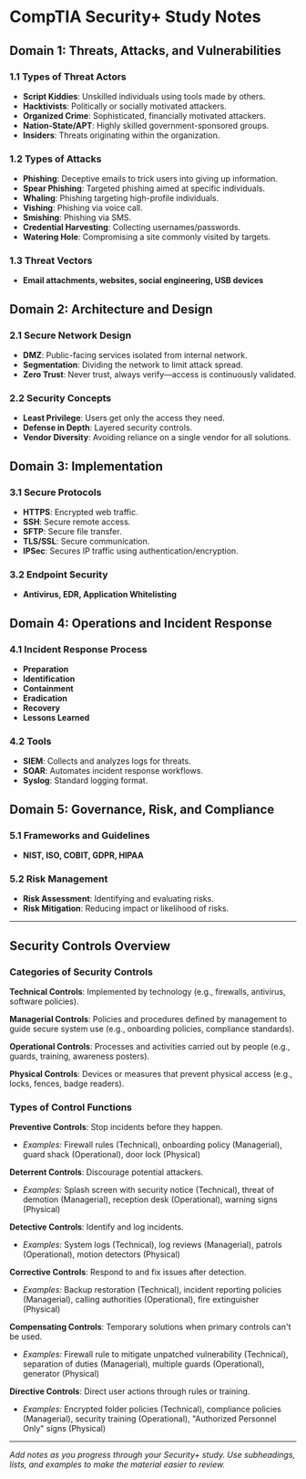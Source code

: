 # CompTIA Security+ Study Notes

## Domain 1: Threats, Attacks, and Vulnerabilities

### 1.1 Types of Threat Actors

* **Script Kiddies**: Unskilled individuals using tools made by others.
* **Hacktivists**: Politically or socially motivated attackers.
* **Organized Crime**: Sophisticated, financially motivated attackers.
* **Nation-State/APT**: Highly skilled government-sponsored groups.
* **Insiders**: Threats originating within the organization.

### 1.2 Types of Attacks

* **Phishing**: Deceptive emails to trick users into giving up information.
* **Spear Phishing**: Targeted phishing aimed at specific individuals.
* **Whaling**: Phishing targeting high-profile individuals.
* **Vishing**: Phishing via voice call.
* **Smishing**: Phishing via SMS.
* **Credential Harvesting**: Collecting usernames/passwords.
* **Watering Hole**: Compromising a site commonly visited by targets.

### 1.3 Threat Vectors

* **Email attachments, websites, social engineering, USB devices**

## Domain 2: Architecture and Design

### 2.1 Secure Network Design

* **DMZ**: Public-facing services isolated from internal network.
* **Segmentation**: Dividing the network to limit attack spread.
* **Zero Trust**: Never trust, always verify—access is continuously validated.

### 2.2 Security Concepts

* **Least Privilege**: Users get only the access they need.
* **Defense in Depth**: Layered security controls.
* **Vendor Diversity**: Avoiding reliance on a single vendor for all solutions.

## Domain 3: Implementation

### 3.1 Secure Protocols

* **HTTPS**: Encrypted web traffic.
* **SSH**: Secure remote access.
* **SFTP**: Secure file transfer.
* **TLS/SSL**: Secure communication.
* **IPSec**: Secures IP traffic using authentication/encryption.

### 3.2 Endpoint Security

* **Antivirus, EDR, Application Whitelisting**

## Domain 4: Operations and Incident Response

### 4.1 Incident Response Process

* **Preparation**
* **Identification**
* **Containment**
* **Eradication**
* **Recovery**
* **Lessons Learned**

### 4.2 Tools

* **SIEM**: Collects and analyzes logs for threats.
* **SOAR**: Automates incident response workflows.
* **Syslog**: Standard logging format.

## Domain 5: Governance, Risk, and Compliance

### 5.1 Frameworks and Guidelines

* **NIST, ISO, COBIT, GDPR, HIPAA**

### 5.2 Risk Management

* **Risk Assessment**: Identifying and evaluating risks.
* **Risk Mitigation**: Reducing impact or likelihood of risks.

---

## Security Controls Overview

### Categories of Security Controls

**Technical Controls**: Implemented by technology (e.g., firewalls, antivirus, software policies).

**Managerial Controls**: Policies and procedures defined by management to guide secure system use (e.g., onboarding policies, compliance standards).

**Operational Controls**: Processes and activities carried out by people (e.g., guards, training, awareness posters).

**Physical Controls**: Devices or measures that prevent physical access (e.g., locks, fences, badge readers).

### Types of Control Functions

**Preventive Controls**: Stop incidents before they happen.

* *Examples:* Firewall rules (Technical), onboarding policy (Managerial), guard shack (Operational), door lock (Physical)

**Deterrent Controls**: Discourage potential attackers.

* *Examples:* Splash screen with security notice (Technical), threat of demotion (Managerial), reception desk (Operational), warning signs (Physical)

**Detective Controls**: Identify and log incidents.

* *Examples:* System logs (Technical), log reviews (Managerial), patrols (Operational), motion detectors (Physical)

**Corrective Controls**: Respond to and fix issues after detection.

* *Examples:* Backup restoration (Technical), incident reporting policies (Managerial), calling authorities (Operational), fire extinguisher (Physical)

**Compensating Controls**: Temporary solutions when primary controls can't be used.

* *Examples:* Firewall rule to mitigate unpatched vulnerability (Technical), separation of duties (Managerial), multiple guards (Operational), generator (Physical)

**Directive Controls**: Direct user actions through rules or training.

* *Examples:* Encrypted folder policies (Technical), compliance policies (Managerial), security training (Operational), "Authorized Personnel Only" signs (Physical)

---

*Add notes as you progress through your Security+ study. Use subheadings, lists, and examples to make the material easier to review.*

